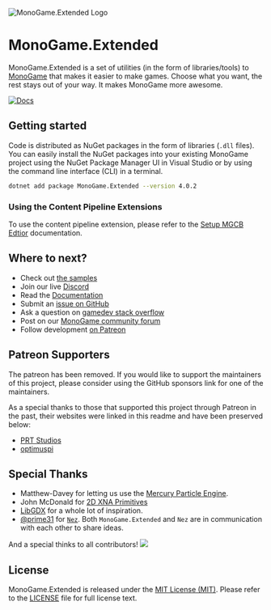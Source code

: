 ![MonoGame.Extended Logo](logos/logo-banner-800.png)

# MonoGame.Extended

MonoGame.Extended is a set of utilities (in the form of libraries/tools) to [MonoGame](http://www.monogame.net/) that makes it easier to make games. Choose what you want, the rest stays out of your way. It makes MonoGame more awesome.

[![Docs](https://img.shields.io/badge/Docs-latest-brightgreen.svg?style=flat)](http://www.monogameextended.net/)

## Getting started

Code is distributed as NuGet packages in the form of libraries (`.dll` files). You can easily install the NuGet packages into your existing MonoGame project using the NuGet Package Manager UI in Visual Studio or by using the command line interface (CLI) in a terminal.

```sh
dotnet add package MonoGame.Extended --version 4.0.2
```

### Using the Content Pipeline Extensions
To use the content pipeline extension, please refer to the [Setup MGCB Edtior](https://www.monogameextended.net/docs/getting-started/installation-monogame/#optional-setup-mgcb-editor) documentation.

## Where to next?

- Check out [the samples](https://github.com/craftworkgames/MonoGame.Extended-samples)
- Join our live [Discord](https://discord.gg/FvZ8Z7EzPJ)
- Read the [Documentation](https://www.monogameextended.net/docs/about/introduction/)
- Submit an [issue on GitHub](https://github.com/craftworkgames/MonoGame.Extended/issues)
- Ask a question on [gamedev stack overflow](http://gamedev.stackexchange.com/questions/tagged/monogame-extended)
- Post on our [MonoGame community forum](http://community.monogame.net/category/extended)
- Follow development [on Patreon](https://www.patreon.com/craftworkgames)

## Patreon Supporters
The patreon has been removed.  If you would like to support the maintainers of this project, please consider using the GitHub sponsors link for one of the maintainers.

As a special thanks to those that supported this project through Patreon in the past, their websites were linked in this readme and have been preserved below:

- [PRT Studios](http://prt-studios.com/)
- [optimuspi](http://www.optimuspi.com/)


## Special Thanks
- Matthew-Davey for letting us use the [Mercury Particle Engine](https://github.com/Matthew-Davey/mercury-particle-engine).
- John McDonald for [2D XNA Primitives](https://bitbucket.org/C3/2d-xna-primitives/wiki/Home)
- [LibGDX](https://libgdx.badlogicgames.com) for a whole lot of inspiration.
- [@prime31](https://github.com/prime31) for [`Nez`](https://github.com/prime31/Nez). Both `MonoGame.Extended` and `Nez` are in communication with each other to share ideas.

And a special thinks to all contributors!
<a href="https://github.com/craftworkgames/monogame.extended/graphs/contributors">
  <img src="https://contrib.rocks/image?repo=craftworkgames/monogame.extended" />
</a>

## License
MonoGame.Extended is released under the [MIT License (MIT)](https://opensource.org/license/mit). Please refer to the [LICENSE](LICENSE) file for full license text.
